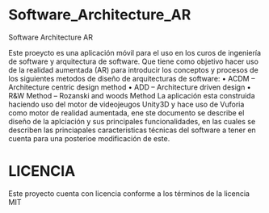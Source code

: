 # Software_Architecture_AR

Software Architecture AR


Este proeycto es una aplicación móvil para el uso en los curos de ingeniería de software y arquitectura de software. Que tiene como objetivo hacer uso de la realidad aumentada (AR) para introducir los conceptos y procesos de los siguientes metodos de diseño de arquitecturas de software:
•	ACDM – Architecture centric design method
•	ADD – Architecture driven design
•	R&W Method – Rozanski and woods Method
La aplicación esta construida haciendo uso del motor de videojeugos Unity3D y hace uso de Vuforia como motor de realidad aumentada, ene ste documento se describe el diseño de la aplciación y sus principales funcionalidades, en las cuales se describen las princiapales caracteristicas técnicas del software a tener en cuenta para una posterioe modificación de este.


# LICENCIA #
Este proyecto cuenta con licencia conforme a los términos de la licencia MIT
